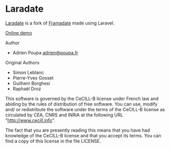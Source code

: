 # Laradate

[Laradate](https://laradate.xyz) is a fork of [Framadate](https://framagit.org/framasoft/framadate/) made using Laravel.

[Online demo](https://laradate.xyz)

Author
* Adrien Poupa <adrien@poupa.fr>

Original Authors
* Simon Leblanc
* Pierre-Yves Gosset
* Guilhem Borghesi
* Raphaël Droz

This software is governed by the CeCILL-B license under French law and
abiding by the rules of distribution of free software. You can  use,
modify and/ or redistribute the software under the terms of the CeCILL-B
license as circulated by CEA, CNRS and INRIA at the following URL
"http://www.cecill.info".

The fact that you are presently reading this means that you have had
knowledge of the CeCILL-B license and that you accept its terms. You can
find a copy of this license in the file LICENSE.

